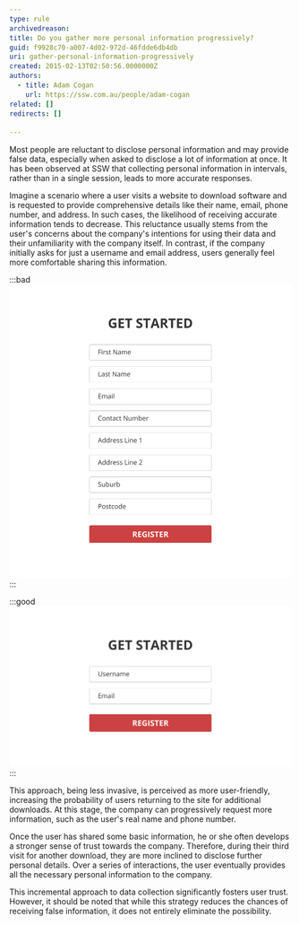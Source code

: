 ```yaml
---
type: rule
archivedreason: 
title: Do you gather more personal information progressively?
guid: f9928c70-a007-4d02-972d-46fdde6db4db
uri: gather-personal-information-progressively
created: 2015-02-13T02:50:56.0000000Z
authors:
  - title: Adam Cogan
    url: https://ssw.com.au/people/adam-cogan
related: []
redirects: []

---
```


Most people are reluctant to disclose personal information and may provide false data, especially when asked to disclose a lot of information at once. It has been observed at SSW that collecting personal information in intervals, rather than in a single session, leads to more accurate responses. 

Imagine a scenario where a user visits a website to download software and is requested to provide comprehensive details like their name, email, phone number, and address. In such cases, the likelihood of receiving accurate information tends to decrease. This reluctance usually stems from the user's concerns about the company's intentions for using their data and their unfamiliarity with the company itself. In contrast, if the company initially asks for just a username and email address, users generally feel more comfortable sharing this information.

:::bad
![Interactive connections between components](rule-progressive-info-gathering-bad-example.png)
:::

:::good
![Interactive connections between components](rule-progressive-info-gathering-good-example.png)
:::

This approach, being less invasive, is perceived as more user-friendly, increasing the probability of users returning to the site for additional downloads. At this stage, the company can progressively request more information, such as the user's real name and phone number. 

Once the user has shared some basic information, he or she often develops a stronger sense of trust towards the company. Therefore, during their third visit for another download, they are more inclined to disclose further personal details. Over a series of interactions, the user eventually provides all the necessary personal information to the company. 

This incremental approach to data collection significantly fosters user trust. However, it should be noted that while this strategy reduces the chances of receiving false information, it does not entirely eliminate the possibility. 

<!--endintro-->
